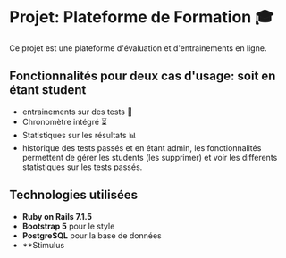 # Projet: Plateforme de Formation 🎓

Ce projet est une plateforme d'évaluation et d'entrainements en ligne.

## Fonctionnalités pour deux cas d'usage: soit en étant student
- entrainements sur des tests 📝  
- Chronomètre intégré ⏳  
- Statistiques sur les résultats 📊
- historique des tests passés
et en étant admin, les fonctionnalités permettent de gérer les students (les supprimer) et voir les differents statistiques sur les tests passés.

## Technologies utilisées
- **Ruby on Rails 7.1.5**  
- **Bootstrap 5** pour le style  
- **PostgreSQL** pour la base de données
- **Stimulus


